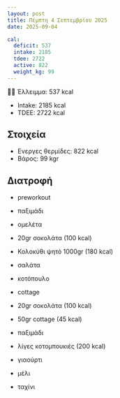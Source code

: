 ```yaml
---
layout: post
title: Πέμπτη 4 Σεπτεμβρίου 2025
date: 2025-09-04

cal:
  deficit: 537
  intake: 2185
  tdee: 2722
  active: 822
  weight_kg: 99
---
```


💪🏻 Έλλειμμα: <span class="green">537 kcal</span>

- Intake: 2185 kcal
- TDEE: 2722 kcal

## Στοιχεία

- Ενεργες θερμίδες: 822 kcal
- Βάρος: 99 kgr


## Διατροφή

- preworkout
- παξιμάδι

- ομελέτα
- 20gr σοκολάτα (100 kcal)

- Κολοκύθι ψητό 1000gr (180 kcal)

- σαλάτα
- κοτόπουλο
- cottage

- 20gr σοκολάτα (100 kcal)
- 50gr cottage (45 kcal)
- παξιμάδι
- λίγες κοτομπουκιές (200 kcal)
- γιαούρτι
- μέλι
- ταχίνι

